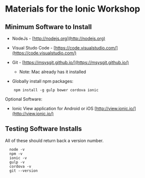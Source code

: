 # Materials for the Ionic Workshop


## Minimum Software to Install

* NodeJs -  [http://nodejs.org](http://nodejs.org)
* Visual Studo Code - [https://code.visualstudio.com/](https://code.visualstudio.com/)
* Git  -  [https://msysgit.github.io/](https://msysgit.github.io/)

    * Note: Mac already has it installed
    
* Globally install npm packages:

```
    npm install -g gulp bower cordova ionic
```

Optional Software:

* Ionic View application for Android or iOS [http://view.ionic.io/](http://view.ionic.io/)

## Testing Software Installs

All of these should return back a version number.

```
  node -v
  npm -v
  ionic -v
  gulp -v
  cordova -v
  git --version
```  
